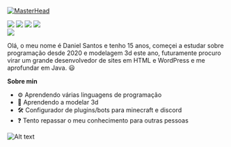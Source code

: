 [![MasterHead](https://cdn.discordapp.com/attachments/895078212957261904/1074805872624160788/zQGHpWg4HoAAAAAElFTkSuQmCC.png)](https://github.com/euvoutepossuir)
<div>
<a href="https://www.youtube.com/channel/UC9k5g3UpikqsKvf7JXGcfhw" target="_blank"><img src="https://img.shields.io/badge/YouTube-FF0000?style=for-the-badge&logo=youtube&logoColor=white" target="_blank"></a>
<a href="https://instagram.com/daniellsant0ss?igshid=YmMyMTA2M2Y=" target="_blank"><img src="https://img.shields.io/badge/-Instagram-%23E4405F?style=for-the-badge&logo=instagram&logoColor=white" target="_blank"></a>
<a href="https://www.twitch.tv/euvoutepossuir" target="_blank"><img src="https://img.shields.io/badge/Twitch-9146FF?style=for-the-badge&logo=twitch&logoColor=white" target="_blank"></a>
<a href = "mailto:2008danisantos@gmail.com"><img src="https://img.shields.io/badge/Gmail-D14836?style=for-the-badge&logo=gmail&logoColor=white" target="_blank"></a>
</div
  
  
![](https://komarev.com/ghpvc/?username=euvoutepossuir&color=blueviolet)
  
Olá, o meu nome é Daniel Santos e tenho 15 anos, começei a estudar sobre programação desde 2020 e modelagem 3d este ano, futuramente procuro virar um grande desenvolvedor de sites em HTML e WordPress e me aprofundar em Java. :smiley:

**Sobre min**

- ⚙️ Aprendendo várias linguagens de programação
- 🧱 Aprendendo a modelar 3d
- 🛠️ Configurador de plugins/bots para minecraft e discord
- ❓ Tento repassar o meu conhecimento para outras pessoas



![Alt text](https://spotify-recently-played-readme.vercel.app/api?user=31sqxxz6tz246zbxlqhsuj5fttgy&unique={true|1|on|yes})
